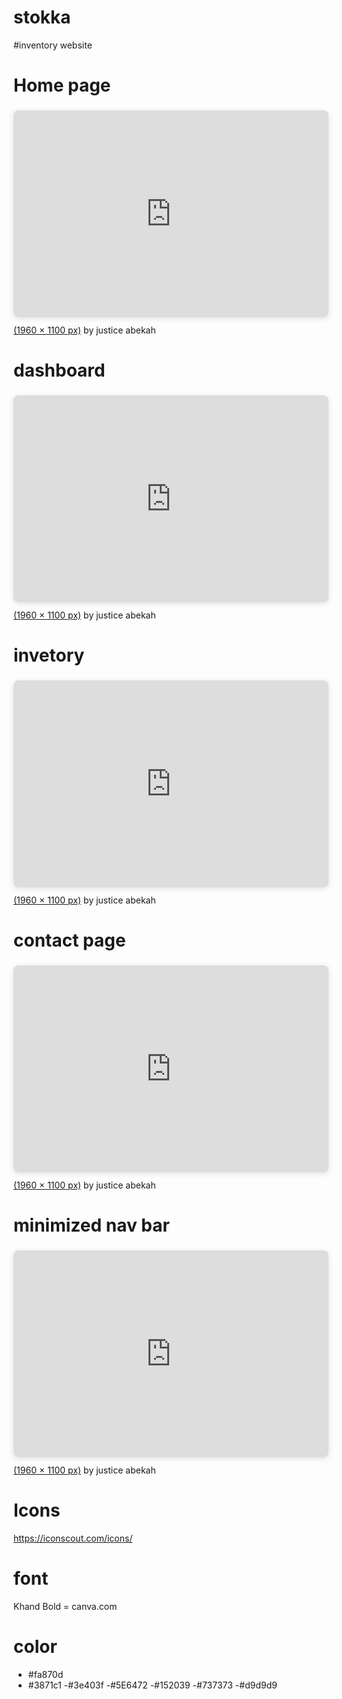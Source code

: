 # stokka
#inventory website

# Home page

<div style="position: relative; width: 100%; height: 0; padding-top: 56.1224%;
 padding-bottom: 48px; box-shadow: 0 2px 8px 0 rgba(63,69,81,0.16); margin-top: 1.6em; margin-bottom: 0.9em; overflow: hidden;
 border-radius: 8px; will-change: transform;">
  <iframe loading="lazy" style="position: absolute; width: 100%; height: 100%; top: 0; left: 0; border: none; padding: 0;margin: 0;"
    src="https:&#x2F;&#x2F;www.canva.com&#x2F;design&#x2F;DAFGrTkduNQ&#x2F;watch?embed" allowfullscreen="allowfullscreen" allow="fullscreen">
  </iframe>
</div>
<a href="https:&#x2F;&#x2F;www.canva.com&#x2F;design&#x2F;DAFGrTkduNQ&#x2F;watch?utm_content=DAFGrTkduNQ&amp;utm_campaign=designshare&amp;utm_medium=embeds&amp;utm_source=link" target="_blank" rel="noopener"> (1960 × 1100 px)</a> by justice abekah


# dashboard

<div style="position: relative; width: 100%; height: 0; padding-top: 56.1224%;
 padding-bottom: 48px; box-shadow: 0 2px 8px 0 rgba(63,69,81,0.16); margin-top: 1.6em; margin-bottom: 0.9em; overflow: hidden;
 border-radius: 8px; will-change: transform;">
  <iframe loading="lazy" style="position: absolute; width: 100%; height: 100%; top: 0; left: 0; border: none; padding: 0;margin: 0;"
    src="https:&#x2F;&#x2F;www.canva.com&#x2F;design&#x2F;DAFGrTkduNQ&#x2F;watch?embed" allowfullscreen="allowfullscreen" allow="fullscreen">
  </iframe>
</div>
<a href="https:&#x2F;&#x2F;www.canva.com&#x2F;design&#x2F;DAFGrTkduNQ&#x2F;watch?utm_content=DAFGrTkduNQ&amp;utm_campaign=designshare&amp;utm_medium=embeds&amp;utm_source=link" target="_blank" rel="noopener"> (1960 × 1100 px)</a> by justice abekah

# invetory 

<div style="position: relative; width: 100%; height: 0; padding-top: 56.1224%;
 padding-bottom: 48px; box-shadow: 0 2px 8px 0 rgba(63,69,81,0.16); margin-top: 1.6em; margin-bottom: 0.9em; overflow: hidden;
 border-radius: 8px; will-change: transform;">
  <iframe loading="lazy" style="position: absolute; width: 100%; height: 100%; top: 0; left: 0; border: none; padding: 0;margin: 0;"
    src="https:&#x2F;&#x2F;www.canva.com&#x2F;design&#x2F;DAFGrTkduNQ&#x2F;watch?embed" allowfullscreen="allowfullscreen" allow="fullscreen">
  </iframe>
</div>
<a href="https:&#x2F;&#x2F;www.canva.com&#x2F;design&#x2F;DAFGrTkduNQ&#x2F;watch?utm_content=DAFGrTkduNQ&amp;utm_campaign=designshare&amp;utm_medium=embeds&amp;utm_source=link" target="_blank" rel="noopener"> (1960 × 1100 px)</a> by justice abekah

# contact page 
<div style="position: relative; width: 100%; height: 0; padding-top: 56.1224%;
 padding-bottom: 48px; box-shadow: 0 2px 8px 0 rgba(63,69,81,0.16); margin-top: 1.6em; margin-bottom: 0.9em; overflow: hidden;
 border-radius: 8px; will-change: transform;">
  <iframe loading="lazy" style="position: absolute; width: 100%; height: 100%; top: 0; left: 0; border: none; padding: 0;margin: 0;"
    src="https:&#x2F;&#x2F;www.canva.com&#x2F;design&#x2F;DAFGrTkduNQ&#x2F;watch?embed" allowfullscreen="allowfullscreen" allow="fullscreen">
  </iframe>
</div>
<a href="https:&#x2F;&#x2F;www.canva.com&#x2F;design&#x2F;DAFGrTkduNQ&#x2F;watch?utm_content=DAFGrTkduNQ&amp;utm_campaign=designshare&amp;utm_medium=embeds&amp;utm_source=link" target="_blank" rel="noopener">  (1960 × 1100 px)</a> by justice abekah

# minimized nav bar

<div style="position: relative; width: 100%; height: 0; padding-top: 56.1224%;
 padding-bottom: 48px; box-shadow: 0 2px 8px 0 rgba(63,69,81,0.16); margin-top: 1.6em; margin-bottom: 0.9em; overflow: hidden;
 border-radius: 8px; will-change: transform;">
  <iframe loading="lazy" style="position: absolute; width: 100%; height: 100%; top: 0; left: 0; border: none; padding: 0;margin: 0;"
    src="https:&#x2F;&#x2F;www.canva.com&#x2F;design&#x2F;DAFGrTkduNQ&#x2F;watch?embed" allowfullscreen="allowfullscreen" allow="fullscreen">
  </iframe>
</div>
<a href="https:&#x2F;&#x2F;www.canva.com&#x2F;design&#x2F;DAFGrTkduNQ&#x2F;watch?utm_content=DAFGrTkduNQ&amp;utm_campaign=designshare&amp;utm_medium=embeds&amp;utm_source=link" target="_blank" rel="noopener"> (1960 × 1100 px)</a> by justice abekah

# Icons
https://iconscout.com/icons/

# font 
Khand Bold = canva.com

# color
- #fa870d
- #3871c1
-#3e403f
-#5E6472
-#152039
-#737373
-#d9d9d9